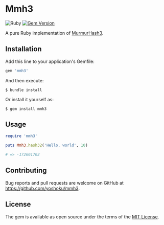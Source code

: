 # Mmh3

![Ruby](https://github.com/yoshoku/mmh3/workflows/Ruby/badge.svg)
[![Gem Version](https://badge.fury.io/rb/mmh3.svg)](https://badge.fury.io/rb/mmh3)

A pure Ruby implementation of [MurmurHash3](https://en.wikipedia.org/wiki/MurmurHash).

## Installation

Add this line to your application's Gemfile:

```ruby
gem 'mmh3'
```

And then execute:

    $ bundle install

Or install it yourself as:

    $ gem install mmh3

## Usage

```ruby
require 'mmh3'

puts Mmh3.hash32('Hello, world', 10)

# => -172601702
```

## Contributing

Bug reports and pull requests are welcome on GitHub at https://github.com/yoshoku/mmh3.

## License

The gem is available as open source under the terms of the [MIT License](https://opensource.org/licenses/MIT).
